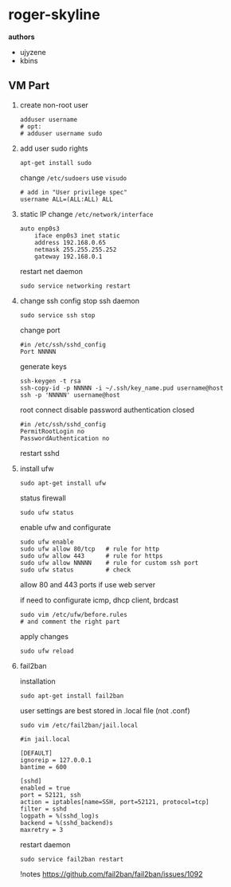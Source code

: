 # roger-skyline
**authors**
- ujyzene
- kbins

## VM Part
1. create non-root user
	```
	adduser username
	# opt:
	# adduser username sudo
	```

2. add user sudo rights
	```
	apt-get install sudo
	```
	change `/etc/sudoers` use `visudo`
	```
	# add in "User privilege spec"
	username ALL=(ALL:ALL) ALL
	```
3. static IP
	change `/etc/network/interface`
	```
	auto enp0s3
		iface enp0s3 inet static
		address 192.168.0.65
		netmask 255.255.255.252
		gateway 192.168.0.1
	```
	restart net daemon
	```
	sudo service networking restart
	```
4. change ssh config
	stop ssh daemon
	```
	sudo service ssh stop
	```
	change port
	```
	#in /etc/ssh/sshd_config
	Port NNNNN
	```
	generate keys
	```
	ssh-keygen -t rsa
	ssh-copy-id -p NNNNN -i ~/.ssh/key_name.pud username@host
	ssh -p 'NNNNN' username@host
	```
	root connect disable
	password authentication closed
	```
	#in /etc/ssh/sshd_config
	PermitRootLogin no
	PasswordAuthentication no
	```
	restart sshd
5.
	install ufw
	```
	sudo apt-get install ufw
	```
	status firewall
	```
	sudo ufw status
	```
	enable ufw and configurate
	```
	sudo ufw enable
	sudo ufw allow 80/tcp	# rule for http
	sudo ufw allow 443		# rule for https
	sudo ufw allow NNNNN	# rule for custom ssh port
	sudo ufw status			# check
	```
	allow 80 and 443 ports if use web server


	if need to configurate icmp, dhcp client, brdcast
	```
	sudo vim /etc/ufw/before.rules
	# and comment the right part
	```
	apply changes
	```
	sudo ufw reload
	```
6.
	fail2ban
	
	installation
	```
	sudo apt-get install fail2ban
	```
	user settings are best stored in .local file (not .conf)
	```
	sudo vim /etc/fail2ban/jail.local
	```  
	```
	#in jail.local
	
	[DEFAULT]
	ignoreip = 127.0.0.1
	bantime = 600

	[sshd]
	enabled = true
	port = 52121, ssh
	action = iptables[name=SSH, port=52121, protocol=tcp]
	filter = sshd
	logpath = %(sshd_log)s
	backend = %(sshd_backend)s
	maxretry = 3
	```
	restart daemon
	```
	sudo service fail2ban restart
	```
	!notes
	https://github.com/fail2ban/fail2ban/issues/1092